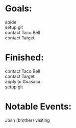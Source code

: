 # Goals:
abide \
setup git \
contact Taco Bell \
contact Target

# Finished:
contact Taco Bell \
contact Target \
apply to Guasaca \
setup git

# Notable Events:
Josh (brother) visiting
